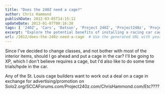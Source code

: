 ```yaml
---
title: "Does the 240Z need a cage?"
author: Chris Hammond
publishDate: 2012-03-05T14:15:12
updateDate: 2013-01-07T00:16:38
tags: [ '240Z', 'Cars', 'Datsun', 'Project 240Z', 'Project240z', 'Project240Zcom' ]
excerpt: "Explore the potential benefits of installing a racing car cage, even for a non-required class, along with possibilities for deals with St. Louis cage builders."
url: /2012/does-the-240z-need-a-cage  # Use the generated URL with year
---
```

<p>Since I've decided to change classes, and not bother with most of the interior items, should I go ahead and put a cage in the car? I'll be going to XP, which I don't believe requires a cage, but I'd also like to do some time trials/hpde in the car.</p> <p>Any of the St. Louis cage builders want to work out a deal on a cage in exchange for advertising/promotion on Solo2.org/SCCAForums.com/Project240z.com/ChrisHammond.com/Etc????</p>

